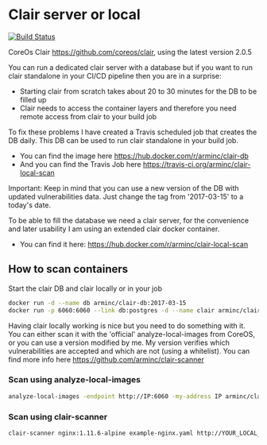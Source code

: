 # Clair server or local

[![Build Status](https://travis-ci.org/arminc/clair-local-scan.svg?branch=master)](https://travis-ci.org/arminc/clair-local-scan)

CoreOs Clair <https://github.com/coreos/clair>, using the latest version 2.0.5

You can run a dedicated clair server with a database but if you want to run clair standalone in your CI/CD pipeline then you are in a surprise:

* Starting clair from scratch takes about 20 to 30 minutes for the DB to be filled up
* Clair needs to access the container layers and therefore you need remote access from clair to your build job

To fix these problems I have created a Travis scheduled job that creates the DB daily. This DB can be used to run clair standalone in your build job.

* You can find the image here <https://hub.docker.com/r/arminc/clair-db>
* And you can find the Travis Job here <https://travis-ci.org/arminc/clair-local-scan>

Important: Keep in mind that you can use a new version of the DB with updated vulnerabilities data. Just change the tag from '2017-03-15' to a today's date.

To be able to fill the database we need a clair server, for the convenience and later usability I am using an extended clair docker container.

* You can find it here: <https://hub.docker.com/r/arminc/clair-local-scan>

## How to scan containers

Start the clair DB and clair locally or in your job

```bash
docker run -d --name db arminc/clair-db:2017-03-15
docker run -p 6060:6060 --link db:postgres -d --name clair arminc/clair-local-scan:v2.0.5
```

Having clair locally working is nice but you need to do something with it. You can either scan it with the 'official' analyze-local-images from CoreOS, or you can use a version modified by me. My version verifies which vulnerabilities are accepted and which are not (using a whitelist). You can find more info here <https://github.com/arminc/clair-scanner>

### Scan using analyze-local-images

```bash
analyze-local-images -endpoint http://IP:6060 -my-address IP arminc/clair-db:2017-03-15
```

### Scan using clair-scanner

```bash
clair-scanner nginx:1.11.6-alpine example-nginx.yaml http://YOUR_LOCAL_IP:6060 YOUR_LOCAL_IP
```
